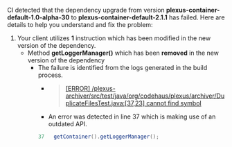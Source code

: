 CI detected that the dependency upgrade from version **plexus-container-default-1.0-alpha-30** to **plexus-container-default-2.1.1** has failed. Here are details to help you understand and fix the problem:
1. Your client utilizes **1** instruction which has been modified in the new version of the dependency.
   * <summary>Method <b>getLoggerManager()</b> which has been <b>removed</b> in the new version of the dependency</summary>
            
        *  <summary>The failure is identified from the logs generated in the build process. </summary>
          
            *   >[[ERROR] /plexus-archiver/src/test/java/org/codehaus/plexus/archiver/DuplicateFilesTest.java:[37,23] cannot find symbol](https://github.com/chains-project/breaking-good/actions/runs/8110103454/job/22166641300#step:4:710)
            *   An error was detected in line 37 which is making use of an outdated API.
             ``` java
             37   getContainer().getLoggerManager();
            ```
            


